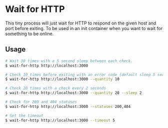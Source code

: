 # Wait for HTTP

This tiny process will just wait for HTTP to respond on the given host and port before exiting. To be used in an init container when you want to wait for something to be online.

## Usage

```bash
# Wait 30 times with a 5 second sleep between each check.
$ wait-for-http http://localhost:3000

# Check 10 times before exiting with an error code (default sleep 5 seconds)
$ wait-for-http http://localhost:3000 --quantity 10

# Check 20 times with a check every 2 seconds
$ wait-for-http http://localhost:3000 --quantity 20 --sleep 2

# Check for 200 and 404 statuses
$ wait-for-http http://localhost:3000 --statuses 200,404

# Set the timeout
$ wait-for-http http://localhost:3000 --timeout 5
```
